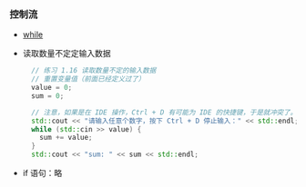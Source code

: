 ### 控制流

- [while](../../chapter_1/section_4/main_4.cpp)
- 读取数量不定定输入数据
    ```c++
      // 练习 1.16 读取数量不定的输入数据
      // 重置变量值（前面已经定义过了）
      value = 0;
      sum = 0;
    
      // 注意，如果是在 IDE 操作，Ctrl + D 有可能为 IDE 的快捷键，于是就冲突了。那么可以打开 Terminal，用命令编译、运行。
      std::cout << "请输入任意个数字，按下 Ctrl + D 停止输入：" << std::endl;
      while (std::cin >> value) {
        sum += value;
      }
      std::cout << "sum: " << sum << std::endl;
    ```
  
- if 语句：略